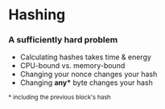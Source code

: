 # Hashing
### A sufficiently hard problem

<ul>
	<li class="fragment">Calculating hashes takes time &amp; energy</li>
	<li class="fragment">CPU-bound vs. memory-bound</li>
	<li class="fragment">Changing your nonce changes your hash</li>
	<li class="fragment">Changing <strong>any*</strong> byte changes your hash</li>
</ul>

<small class="fragment">* including the previous block's hash</small>